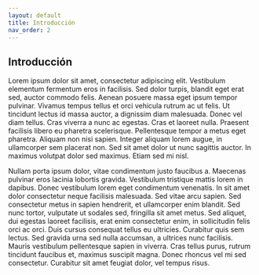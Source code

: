 ```yaml
---
layout: default
title: Introducción
nav_order: 2
---
```


## Introducción

Lorem ipsum dolor sit amet, consectetur adipiscing elit. Vestibulum elementum fermentum eros in facilisis. Sed dolor turpis, blandit eget erat sed, auctor commodo felis. Aenean posuere massa eget ipsum tempor pulvinar. Vivamus tempus tellus et orci vehicula rutrum ac ut felis. Ut tincidunt lectus id massa auctor, a dignissim diam malesuada. Donec vel diam tellus. Cras viverra a nunc ac egestas. Cras et laoreet nulla. Praesent facilisis libero eu pharetra scelerisque. Pellentesque tempor a metus eget pharetra. Aliquam non nisi sapien. Integer aliquam lorem augue, in ullamcorper sem placerat non. Sed sit amet dolor ut nunc sagittis auctor. In maximus volutpat dolor sed maximus. Etiam sed mi nisl.

Nullam porta ipsum dolor, vitae condimentum justo faucibus a. Maecenas pulvinar eros lacinia lobortis gravida. Vestibulum tristique mattis lorem in dapibus. Donec vestibulum lorem eget condimentum venenatis. In sit amet dolor consectetur neque facilisis malesuada. Sed vitae arcu sapien. Sed consectetur metus in sapien hendrerit, et ullamcorper enim blandit. Sed nunc tortor, vulputate ut sodales sed, fringilla sit amet metus. Sed aliquet, dui egestas laoreet facilisis, erat enim consectetur enim, in sollicitudin felis orci ac orci. Duis cursus consequat tellus eu ultricies. Curabitur quis sem lectus. Sed gravida urna sed nulla accumsan, a ultrices nunc facilisis. Mauris vestibulum pellentesque sapien in viverra. Cras tellus purus, rutrum tincidunt faucibus et, maximus suscipit magna. Donec rhoncus vel mi sed consectetur. Curabitur sit amet feugiat dolor, vel tempus risus.
